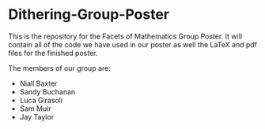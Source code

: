 # Dithering-Group-Poster

This is the repository for the Facets of Mathematics Group Poster. 
It will contain all of the code we have used in our poster as well the LaTeX and pdf files for the finished poster.

The members of our group are:
 - Niall Baxter
 - Sandy Buchanan
 - Luca Girasoli
 - Sam Muir
 - Jay Taylor
